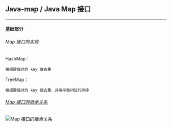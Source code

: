 ## Java-map / Java Map 接口

---

#### 基础部分

###### Map 接口的实现

HashMap：

    根据键值对的 key 做去重

TreeMap：

    根据键值对的 key 做去重，并用平衡树进行排序

###### [Map 接口的继承关系](https://github.com/bourneo/self-cultivation-of-a-software-engineer/blob/master/7_image/java/Java-map.webp)

![Map 接口的继承关系](https://github.com/bourneo/self-cultivation-of-a-software-engineer/blob/master/7_image/java/Java-map.webp)



















